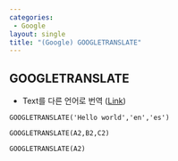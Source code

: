 ```yaml
---
categories: 
 - Google
layout: single
title: "(Google) GOOGLETRANSLATE"
---
```


## <b>GOOGLETRANSLATE</b>

* Text를 다른 언어로 번역 ([Link](https://support.google.com/docs/answer/3093331?hl=en-GB&ref_topic=3105411&sjid=2162334432427783619-AP))

```
GOOGLETRANSLATE('Hello world','en','es')

GOOGLETRANSLATE(A2,B2,C2)

GOOGLETRANSLATE(A2)
```

